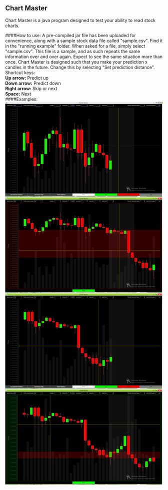 ## Chart Master
Chart Master is a java program designed to test your ability to read stock charts.


####How to use:
A pre-compiled jar file has been uploaded for convenience, along with a sample stock data file called "sample.csv".  Find it in the "running example" folder.  When asked for a file, simply select "sample.csv". This file is a sample, and as such repeats the same information over and over again.  Expect to see the same situation more than once.
Chart Master is designed such that you make your prediction x candles in the future.  Change this by selecting "Set prediction distance".
<br />
Shortcut keys:
<br />
**Up arrow:**     Predict up
<br />
**Down arrow:**   Predict down
<br />
**Right arrow:**  Skip or next
<br />
**Space:**        Next
<br />
####Examples:
![c1](https://github.com/gkaye/Chart-Master/blob/master/example%20pictures/Capture.PNG)
![c2](https://github.com/gkaye/Chart-Master/blob/master/example%20pictures/Capture2.PNG)
![c3](https://github.com/gkaye/Chart-Master/blob/master/example%20pictures/Capture3.PNG)
![c4](https://github.com/gkaye/Chart-Master/blob/master/example%20pictures/Capture4.PNG)
